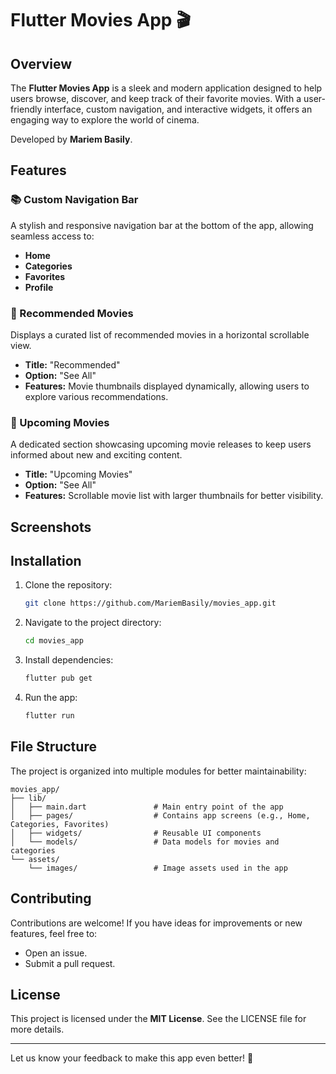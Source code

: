 # Flutter Movies App 🎬

## Overview
The **Flutter Movies App** is a sleek and modern application designed to help users browse, discover, and keep track of their favorite movies. With a user-friendly interface, custom navigation, and interactive widgets, it offers an engaging way to explore the world of cinema.

Developed by **Mariem Basily**.

## Features

### 📚 Custom Navigation Bar
A stylish and responsive navigation bar at the bottom of the app, allowing seamless access to:
- **Home**
- **Categories**
- **Favorites**
- **Profile**

### 🌟 Recommended Movies
Displays a curated list of recommended movies in a horizontal scrollable view.
- **Title:** "Recommended"
- **Option:** "See All"
- **Features:** Movie thumbnails displayed dynamically, allowing users to explore various recommendations.

### 🎥 Upcoming Movies
A dedicated section showcasing upcoming movie releases to keep users informed about new and exciting content.
- **Title:** "Upcoming Movies"
- **Option:** "See All"
- **Features:** Scrollable movie list with larger thumbnails for better visibility.

## Screenshots

## Installation

1. Clone the repository:
   ```bash
   git clone https://github.com/MariemBasily/movies_app.git
   ```
2. Navigate to the project directory:
   ```bash
   cd movies_app
   ```
3. Install dependencies:
   ```bash
   flutter pub get
   ```
4. Run the app:
   ```bash
   flutter run
   ```

## File Structure
The project is organized into multiple modules for better maintainability:
```
movies_app/
├── lib/
│   ├── main.dart               # Main entry point of the app
│   ├── pages/                  # Contains app screens (e.g., Home, Categories, Favorites)
│   ├── widgets/                # Reusable UI components
│   └── models/                 # Data models for movies and categories
└── assets/
    └── images/                 # Image assets used in the app
```

## Contributing
Contributions are welcome! If you have ideas for improvements or new features, feel free to:
- Open an issue.
- Submit a pull request.

## License
This project is licensed under the **MIT License**. See the LICENSE file for more details.

---

Let us know your feedback to make this app even better! 🎥
